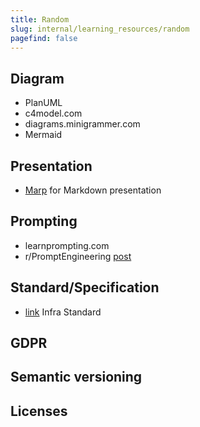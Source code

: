 ```yaml
---
title: Random
slug: internal/learning_resources/random
pagefind: false
---
```


## Diagram

-   PlanUML
-   c4model.com
-   diagrams.minigrammer.com
-   Mermaid

## Presentation

-   [Marp](https://marp.app/) for Markdown presentation

## Prompting

-   learnprompting.com
-   r/PromptEngineering [post](https://www.reddit.com/r/PromptEngineering/comments/18hhvi3/resources_that_dramatically_improved_my_prompting/0)

## Standard/Specification

-   [link](https://infra.spec.whatwg.org/) Infra Standard

## GDPR

## Semantic versioning

## Licenses
